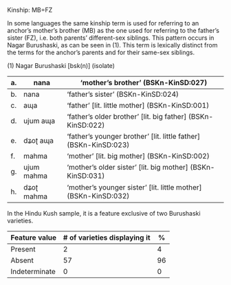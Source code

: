 Kinship: MB=FZ

In some languages the same kinship term is used for referring to an
anchor’s mother’s brother (MB) as the one used for referring to the
father’s sister (FZ), i.e. both parents’ different-sex siblings. This
pattern occurs in Nagar Burushaski, as can be seen in ‎(1). This term is
lexically distinct from the terms for the anchor’s parents and for their
same-sex siblings.

(1) <span id="_Ref12531505" class="anchor"></span>Nagar Burushaski
    \[bsk(n)\] (isolate)

| a.  | nana       | ‘mother’s brother’ (BSKn-KinSD:027)                                |
|-----|------------|--------------------------------------------------------------------|
| b.  | nana       | ‘father’s sister’ (BSKn-KinSD:024)                                 |
| c.  | aɰa        | ‘father’ \[lit. little mother\] (BSKn-KinSD:001)                   |
| d.  | ujum aɰa   | ‘father’s older brother’ \[lit. big father\] (BSKn-KinSD:022)      |
| e.  | dʑoʈ aɰa   | ‘father’s younger brother’ \[lit. little father\] (BSKn-KinSD:023) |
| f.  | mahma      | ‘mother’ \[lit. big mother\] (BSKn-KinSD:002)                      |
| g.  | ujum mahma | ‘mother’s older sister’ \[lit. big mother\] (BSKn-KinSD:031)       |
| h.  | dʑoʈ mahma | ‘mother’s younger sister’ \[lit. little mother\] (BSKn-KinSD:032)  |

In the Hindu Kush sample, it is a feature exclusive of two Burushaski
varieties.

| Feature value | \# of varieties displaying it | %   |
|---------------|-------------------------------|-----|
| Present       | 2                             | 4   |
| Absent        | 57                            | 96  |
| Indeterminate | 0                             | 0   |


